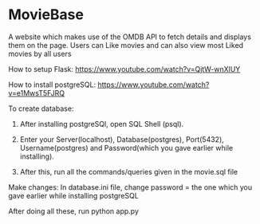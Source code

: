 # MovieBase
A website which makes use of the OMDB API to fetch details and displays them on the page. Users can Like movies and can also view most Liked movies by all users


How to setup Flask: https://www.youtube.com/watch?v=QjtW-wnXlUY

How to install postgreSQL: https://www.youtube.com/watch?v=e1MwsT5FJRQ

To create database:

1)  After installing postgreSQl, open SQL Shell (psql).

2)  Enter your Server(localhost), Database(postgres), Port(5432), Username(postgres) and Password(which you gave earlier while installing).

3)  After this, run all the commands/queries given in the movie.sql file


Make changes: In database.ini file, change password = the one which you gave earlier while installing postgreSQL

After doing all these, run python app.py
